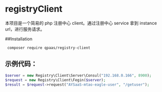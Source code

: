 # registryClient
本项目是一个简易的 php 注册中心 client。通过注册中心 service 拿到 instance url，进行服务请求。


##Installation
```
 composer require qpaas/registry-client
```

## 示例代码：
```php
$server = new Registry\Client\Server\Consul("192.168.0.166", 8900);
$request = new Registry\Client\Fegin($server);
$result = $request->request("AYSaaS-mtao-eagle-user", "/getuser");
```
